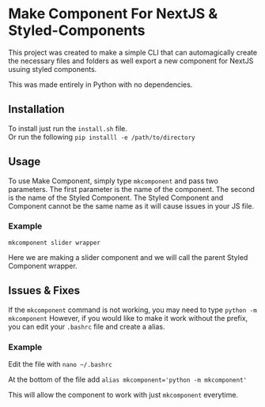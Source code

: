 
  
# Make Component For NextJS & Styled-Components  
  
This project was created to make a simple CLI that can automagically create the necessary files and folders as well export a new component for NextJS usuing styled components.  
  
This was made entirely in Python with no dependencies.  
  
## Installation  
  
To install just run the `install.sh` file.  
Or run the following `pip installl -e /path/to/directory`

## Usage

To use Make Component, simply type `mkcomponent` and pass two parameters. The first parameter is the name of the component. The second is the name of the Styled Component. The Styled Component and Component cannot be the same name as it will cause issues in your JS file.


### Example
`mkcomponent slider wrapper`

Here we are making a slider component and we will call the parent Styled Component wrapper.

## Issues & Fixes

If the `mkcomponent` command is not working, you may need to type `python -m mkcomponent`
However, if you would like to make it work without the prefix, you can edit your `.bashrc` file and create a alias.

### Example
Edit the file with `nano ~/.bashrc`

At the bottom of the file add `alias mkcomponent='python -m mkcomponent'`

This will allow the component to work with just `mkcomponent` everytime.